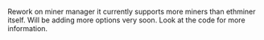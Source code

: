 Rework on miner manager it currently supports more miners than ethminer itself. Will be adding more options very soon.
Look at the code for more information.
